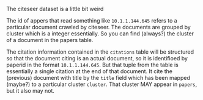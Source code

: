 The citeseer dataset is a little bit weird

The id of appers that read something like `10.1.1.144.645` refers to a particular document crawled by citeseer. The documents are grouped by cluster which is a integer essentially. So you can find (always?) the cluster of a document in the papers table.

The citation information contained in the `citations` table will be structured so that the document citing is an actual document, so it is identifioed by paperid in the format `10.1.1.144.645`. But that tuple from the table is essentially a single citation at the end of that document. It cite the (previous) document with title by the `title` field which has been mapped (maybe?) to a particular cluster `cluster`. That cluster MAY appear in `papers`, but it also may not.


